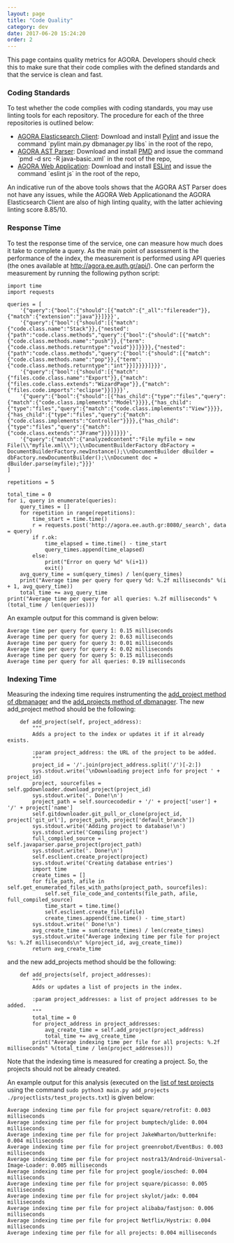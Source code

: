 ```yaml
---
layout: page
title: "Code Quality"
category: dev
date: 2017-06-20 15:24:20
order: 2
---
```


This page contains quality metrics for AGORA. Developers should check this to make sure
that their code complies with the defined standards and that the service is clean and fast.

### Coding Standards
To test whether the code complies with coding standards, you may use linting tools for each
repository. The procedure for each of the three repositories is outlined below:
<ul>
<li><a target="_blank" href="https://github.com/AuthEceSoftEng/agora-elasticsearch-client">AGORA Elasticsearch Client</a>: Download and install <a target="_blank" href="https://www.pylint.org/">Pylint</a> and issue the command `pylint main.py dbmanager.py libs` in the root of the repo,</li>
<li><a target="_blank" href="https://github.com/AuthEceSoftEng/agora-ast-parser">AGORA AST Parser</a>: Download and install <a target="_blank" href="https://pmd.github.io/">PMD</a> and issue the command `pmd -d src -R java-basic.xml` in the root of the repo,</li>
<li><a target="_blank" href="https://github.com/AuthEceSoftEng/agora-web-applicationr">AGORA Web Application</a>: Download and install <a target="_blank" href="https://eslint.org/">ESLint</a> and issue the command `eslint js` in the root of the repo,</li>
</ul>

An indicative run of the above tools shows that the AGORA AST Parser does not have any issues, while the AGORA Web Applicationand 
the AGORA Elasticsearch Client are also of high linting quality, with the latter achieving linting score 8.85/10.

### Response Time
To test the response time of the service, one can measure how much does it take to complete a query.
As the main point of assessment is the performance of the index, the measurement is performed using
API queries (the ones available at <a target="_blank" href="http://agora.ee.auth.gr/api/">http://agora.ee.auth.gr/api/</a>).
One can perform the measurement by running the following python script:
```
import time
import requests

queries = [
	'{"query":{"bool":{"should":[{"match":{"_all":"filereader"}},{"match":{"extension":"java"}}]}}}',
	'{"query":{"bool":{"should":[{"match":{"code.class.name":"Stack"}},{"nested":{"path":"code.class.methods","query":{"bool":{"should":[{"match":{"code.class.methods.name":"push"}},{"term":{"code.class.methods.returntype":"void"}}]}}}},{"nested":{"path":"code.class.methods","query":{"bool":{"should":[{"match":{"code.class.methods.name":"pop"}},{"term":{"code.class.methods.returntype":"int"}}]}}}}]}}}',
	'{"query":{"bool":{"should":[{"match":{"files.code.class.name":"Export"}},{"match":{"files.code.class.extends":"WizardPage"}},{"match":{"files.code.imports":"eclipse"}}]}}}',
	'{"query":{"bool":{"should":[{"has_child":{"type":"files","query":{"match":{"code.class.implements":"Model"}}}},{"has_child":{"type":"files","query":{"match":{"code.class.implements":"View"}}}},{"has_child":{"type":"files","query":{"match":{"code.class.implements":"Controller"}}}},{"has_child":{"type":"files","query":{"match":{"code.class.extends":"JFrame"}}}}]}}}',
	'{"query":{"match":{"analyzedcontent":"File myfile = new File(\\"myfile.xml\\");\\nDocumentBuilderFactory dbFactory = DocumentBuilderFactory.newInstance();\\nDocumentBuilder dBuilder = dbFactory.newDocumentBuilder();\\nDocument doc = dBuilder.parse(myfile);"}}}'
]

repetitions = 5

total_time = 0
for i, query in enumerate(queries):
	query_times = []
	for repetition in range(repetitions):
		time_start = time.time()
		r = requests.post('http://agora.ee.auth.gr:8080/_search', data = query)
		if r.ok:
			time_elapsed = time.time() - time_start
			query_times.append(time_elapsed)
		else:
			print("Error on query %d" %(i+1))
			exit()
	avg_query_time = sum(query_times) / len(query_times)
	print("Average time per query for query %d: %.2f milliseconds" %(i + 1, avg_query_time))
	total_time += avg_query_time
print("Average time per query for all queries: %.2f milliseconds" %(total_time / len(queries)))
```

An example output for this command is given below:
```
Average time per query for query 1: 0.15 milliseconds
Average time per query for query 2: 0.63 milliseconds
Average time per query for query 3: 0.01 milliseconds
Average time per query for query 4: 0.02 milliseconds
Average time per query for query 5: 0.15 milliseconds
Average time per query for all queries: 0.19 milliseconds
```

### Indexing Time
Measuring the indexing time requires instrumenting the
<a target="_blank" href="https://github.com/AuthEceSoftEng/agora-elasticsearch-client/blob/master/dbmanager.py#L90">add_project method of dbmanager</a> and the <a target="_blank" href="https://github.com/AuthEceSoftEng/agora-elasticsearch-client/blob/master/dbmanager.py#L90">add_projects method of dbmanager</a>.
The new add_project method should be the following:
```
	def add_project(self, project_address):
		"""
		Adds a project to the index or updates it if it already exists.
		
		:param project_address: the URL of the project to be added.
		"""
		project_id = '/'.join(project_address.split('/')[-2:])
		sys.stdout.write('\nDownloading project info for project ' + project_id)
		project, sourcefiles = self.gpdownloader.download_project(project_id)
		sys.stdout.write('. Done!\n')
		project_path = self.sourcecodedir + '/' + project['user'] + '/' + project['name']
		self.gitdownloader.git_pull_or_clone(project_id, project['git_url'], project_path, project['default_branch'])
		sys.stdout.write('Adding project to database!\n')
		sys.stdout.write('Compiling project')
		full_compiled_source = self.javaparser.parse_project(project_path)
		sys.stdout.write('. Done!\n')
		self.esclient.create_project(project)
		sys.stdout.write('Creating database entries')
		import time
		create_times = []
		for file_path, afile in self.get_enumerated_files_with_paths(project_path, sourcefiles):
			self.set_file_code_and_contents(file_path, afile, full_compiled_source)
			time_start = time.time()
			self.esclient.create_file(afile)
			create_times.append(time.time() - time_start)
		sys.stdout.write(' Done!\n')
		avg_create_time = sum(create_times) / len(create_times)
		sys.stdout.write("Average indexing time per file for project %s: %.2f milliseconds\n" %(project_id, avg_create_time))
		return avg_create_time
```
and the new add_projects method should be the following:
```
	def add_projects(self, project_addresses):
		"""
		Adds or updates a list of projects in the index.
		
		:param project_addresses: a list of project addresses to be added.
		"""
		total_time = 0
		for project_address in project_addresses:
			avg_create_time = self.add_project(project_address)
			total_time += avg_create_time
		print("Average indexing time per file for all projects: %.2f milliseconds" %(total_time / len(project_addresses)))
```
Note that the indexing time is measured for creating a project.
So, the projects should not be already created.

An example output for this analysis (executed on the <a target="_blank" href="https://github.com/AuthEceSoftEng/agora-elasticsearch-client/blob/master/projectlists/test_projects.txt">list of test projects</a> using the command `sudo python3 main.py add_projects ./projectlists/test_projects.txt`) is given below:
```
Average indexing time per file for project square/retrofit: 0.003 milliseconds
Average indexing time per file for project bumptech/glide: 0.004 milliseconds
Average indexing time per file for project JakeWharton/butterknife: 0.004 milliseconds
Average indexing time per file for project greenrobot/EventBus: 0.003 milliseconds
Average indexing time per file for project nostra13/Android-Universal-Image-Loader: 0.005 milliseconds
Average indexing time per file for project google/iosched: 0.004 milliseconds
Average indexing time per file for project square/picasso: 0.005 milliseconds
Average indexing time per file for project skylot/jadx: 0.004 milliseconds
Average indexing time per file for project alibaba/fastjson: 0.006 milliseconds
Average indexing time per file for project Netflix/Hystrix: 0.004 milliseconds
Average indexing time per file for all projects: 0.004 milliseconds
```

